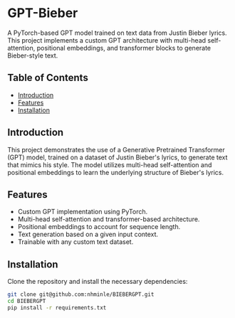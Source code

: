 # GPT-Bieber

A PyTorch-based GPT model trained on text data from Justin Bieber lyrics. This project implements a custom GPT architecture with multi-head self-attention, positional embeddings, and transformer blocks to generate Bieber-style text.

## Table of Contents
- [Introduction](#introduction)
- [Features](#features)
- [Installation](#installation)

## Introduction
This project demonstrates the use of a Generative Pretrained Transformer (GPT) model, trained on a dataset of Justin Bieber's lyrics, to generate text that mimics his style. The model utilizes multi-head self-attention and positional embeddings to learn the underlying structure of Bieber's lyrics.

## Features
- Custom GPT implementation using PyTorch.
- Multi-head self-attention and transformer-based architecture.
- Positional embeddings to account for sequence length.
- Text generation based on a given input context.
- Trainable with any custom text dataset.

## Installation
Clone the repository and install the necessary dependencies:
```bash
git clone git@github.com:nhminle/BIEBERGPT.git
cd BIEBERGPT
pip install -r requirements.txt
